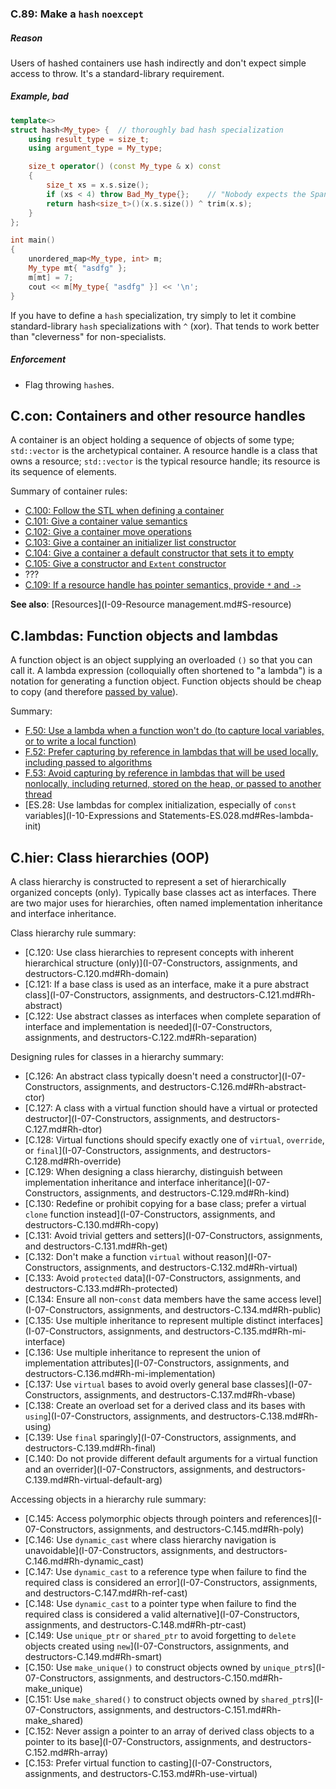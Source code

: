 ### <a name="Rc-hash"></a>C.89: Make a `hash` `noexcept`

##### Reason

Users of hashed containers use hash indirectly and don't expect simple access to throw.
It's a standard-library requirement.

##### Example, bad

```cpp
template<>
struct hash<My_type> {  // thoroughly bad hash specialization
    using result_type = size_t;
    using argument_type = My_type;

    size_t operator() (const My_type & x) const
    {
        size_t xs = x.s.size();
        if (xs < 4) throw Bad_My_type{};    // "Nobody expects the Spanish inquisition!"
        return hash<size_t>()(x.s.size()) ^ trim(x.s);
    }
};

int main()
{
    unordered_map<My_type, int> m;
    My_type mt{ "asdfg" };
    m[mt] = 7;
    cout << m[My_type{ "asdfg" }] << '\n';
}

```
If you have to define a `hash` specialization, try simply to let it combine standard-library `hash` specializations with `^` (xor).
That tends to work better than "cleverness" for non-specialists.

##### Enforcement

* Flag throwing `hash`es.

## <a name="SS-containers"></a>C.con: Containers and other resource handles

A container is an object holding a sequence of objects of some type; `std::vector` is the archetypical container.
A resource handle is a class that owns a resource; `std::vector` is the typical resource handle; its resource is its sequence of elements.

Summary of container rules:

* [C.100: Follow the STL when defining a container](#Rcon-stl)
* [C.101: Give a container value semantics](#Rcon-val)
* [C.102: Give a container move operations](#Rcon-move)
* [C.103: Give a container an initializer list constructor](#Rcon-init)
* [C.104: Give a container a default constructor that sets it to empty](#Rcon-empty)
* [C.105: Give a constructor and `Extent` constructor](#Rcon-val)
* ???
* [C.109: If a resource handle has pointer semantics, provide `*` and `->`](#rcon-ptr)

**See also**: [Resources](I-09-Resource management.md#S-resource)

## <a name="SS-lambdas"></a>C.lambdas: Function objects and lambdas

A function object is an object supplying an overloaded `()` so that you can call it.
A lambda expression (colloquially often shortened to "a lambda") is a notation for generating a function object.
Function objects should be cheap to copy (and therefore [passed by value](I-05-Functions-F.016.md#Rf-in)).

Summary:

* [F.50: Use a lambda when a function won't do (to capture local variables, or to write a local function)](I-05-Functions-F.050.md#Rf-capture-vs-overload)
* [F.52: Prefer capturing by reference in lambdas that will be used locally, including passed to algorithms](I-05-Functions-F.052.md#Rf-reference-capture)
* [F.53: Avoid capturing by reference in lambdas that will be used nonlocally, including returned, stored on the heap, or passed to another thread](I-05-Functions-F.053.md#Rf-value-capture)
* [ES.28: Use lambdas for complex initialization, especially of `const` variables](I-10-Expressions and Statements-ES.028.md#Res-lambda-init)

## <a name="SS-hier"></a>C.hier: Class hierarchies (OOP)

A class hierarchy is constructed to represent a set of hierarchically organized concepts (only).
Typically base classes act as interfaces.
There are two major uses for hierarchies, often named implementation inheritance and interface inheritance.

Class hierarchy rule summary:

* [C.120: Use class hierarchies to represent concepts with inherent hierarchical structure (only)](I-07-Constructors, assignments, and destructors-C.120.md#Rh-domain)
* [C.121: If a base class is used as an interface, make it a pure abstract class](I-07-Constructors, assignments, and destructors-C.121.md#Rh-abstract)
* [C.122: Use abstract classes as interfaces when complete separation of interface and implementation is needed](I-07-Constructors, assignments, and destructors-C.122.md#Rh-separation)

Designing rules for classes in a hierarchy summary:

* [C.126: An abstract class typically doesn't need a constructor](I-07-Constructors, assignments, and destructors-C.126.md#Rh-abstract-ctor)
* [C.127: A class with a virtual function should have a virtual or protected destructor](I-07-Constructors, assignments, and destructors-C.127.md#Rh-dtor)
* [C.128: Virtual functions should specify exactly one of `virtual`, `override`, or `final`](I-07-Constructors, assignments, and destructors-C.128.md#Rh-override)
* [C.129: When designing a class hierarchy, distinguish between implementation inheritance and interface inheritance](I-07-Constructors, assignments, and destructors-C.129.md#Rh-kind)
* [C.130: Redefine or prohibit copying for a base class; prefer a virtual `clone` function instead](I-07-Constructors, assignments, and destructors-C.130.md#Rh-copy)
* [C.131: Avoid trivial getters and setters](I-07-Constructors, assignments, and destructors-C.131.md#Rh-get)
* [C.132: Don't make a function `virtual` without reason](I-07-Constructors, assignments, and destructors-C.132.md#Rh-virtual)
* [C.133: Avoid `protected` data](I-07-Constructors, assignments, and destructors-C.133.md#Rh-protected)
* [C.134: Ensure all non-`const` data members have the same access level](I-07-Constructors, assignments, and destructors-C.134.md#Rh-public)
* [C.135: Use multiple inheritance to represent multiple distinct interfaces](I-07-Constructors, assignments, and destructors-C.135.md#Rh-mi-interface)
* [C.136: Use multiple inheritance to represent the union of implementation attributes](I-07-Constructors, assignments, and destructors-C.136.md#Rh-mi-implementation)
* [C.137: Use `virtual` bases to avoid overly general base classes](I-07-Constructors, assignments, and destructors-C.137.md#Rh-vbase)
* [C.138: Create an overload set for a derived class and its bases with `using`](I-07-Constructors, assignments, and destructors-C.138.md#Rh-using)
* [C.139: Use `final` sparingly](I-07-Constructors, assignments, and destructors-C.139.md#Rh-final)
* [C.140: Do not provide different default arguments for a virtual function and an overrider](I-07-Constructors, assignments, and destructors-C.139.md#Rh-virtual-default-arg)

Accessing objects in a hierarchy rule summary:

* [C.145: Access polymorphic objects through pointers and references](I-07-Constructors, assignments, and destructors-C.145.md#Rh-poly)
* [C.146: Use `dynamic_cast` where class hierarchy navigation is unavoidable](I-07-Constructors, assignments, and destructors-C.146.md#Rh-dynamic_cast)
* [C.147: Use `dynamic_cast` to a reference type when failure to find the required class is considered an error](I-07-Constructors, assignments, and destructors-C.147.md#Rh-ref-cast)
* [C.148: Use `dynamic_cast` to a pointer type when failure to find the required class is considered a valid alternative](I-07-Constructors, assignments, and destructors-C.148.md#Rh-ptr-cast)
* [C.149: Use `unique_ptr` or `shared_ptr` to avoid forgetting to `delete` objects created using `new`](I-07-Constructors, assignments, and destructors-C.149.md#Rh-smart)
* [C.150: Use `make_unique()` to construct objects owned by `unique_ptr`s](I-07-Constructors, assignments, and destructors-C.150.md#Rh-make_unique)
* [C.151: Use `make_shared()` to construct objects owned by `shared_ptr`s](I-07-Constructors, assignments, and destructors-C.151.md#Rh-make_shared)
* [C.152: Never assign a pointer to an array of derived class objects to a pointer to its base](I-07-Constructors, assignments, and destructors-C.152.md#Rh-array)
* [C.153: Prefer virtual function to casting](I-07-Constructors, assignments, and destructors-C.153.md#Rh-use-virtual)


